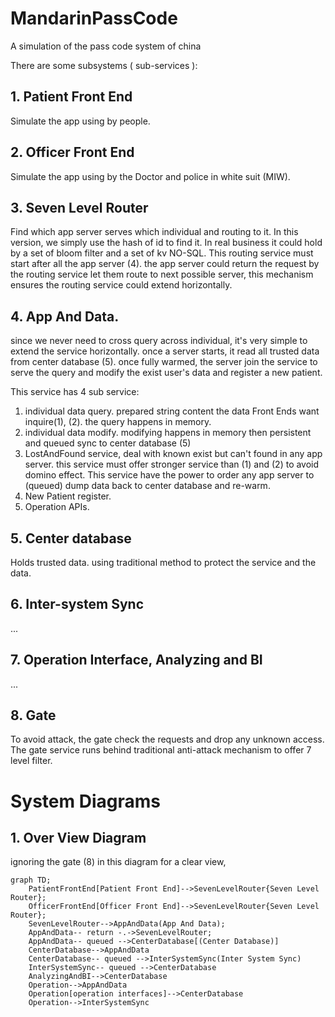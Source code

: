 # MandarinPassCode
A simulation of the pass code system of china

There are some subsystems ( sub-services ):

## 1. Patient Front End
Simulate the app using by people.
## 2. Officer Front End 
Simulate the app using by the Doctor and police in white suit (MIW).
## 3. Seven Level Router
Find which app server serves which individual and routing to it. In this version, we simply use the hash of id to find it. In real business it could hold by a set of bloom filter and a set of kv NO-SQL. This routing service must start after all the app server (4). the app server could return the request by the routing service let them route to next possible server, this mechanism ensures the routing service could extend horizontally.
## 4. App And Data. 
since we never need to cross query across individual, it's very simple to extend the service horizontally. once a server starts, it read all trusted data from center database (5). once fully warmed, the server join the service to serve the query and modify the exist user's data and register a new patient. 

This service has 4 sub service:
1. individual data query. prepared string content the data Front Ends want inquire(1), (2). the query happens in memory.
2. individual data modify. modifying happens in memory then persistent and queued sync to center database (5)  
3. LostAndFound service, deal with known exist but can't found in any app server. this service must offer stronger service than (1) and (2) to avoid domino effect. This service have the power to order any app server to (queued) dump data back to center database and re-warm.
4. New Patient register.
5. Operation APIs. 
        
## 5. Center database
Holds trusted data. using traditional method to protect the service and the data.
## 6. Inter-system Sync 
...
## 7. Operation Interface, Analyzing and BI
... 
## 8. Gate
   To avoid attack, the gate check the requests and drop any unknown access. The gate service runs behind traditional anti-attack mechanism to offer 7 level filter.

# System Diagrams
## 1. Over View Diagram
ignoring the gate (8) in this diagram for a clear view, 
```mermaid
graph TD;
    PatientFrontEnd[Patient Front End]-->SevenLevelRouter{Seven Level Router};
    OfficerFrontEnd[Officer Front End]-->SevenLevelRouter{Seven Level Router};
    SevenLevelRouter-->AppAndData(App And Data);
    AppAndData-- return -.->SevenLevelRouter;
    AppAndData-- queued -->CenterDatabase[(Center Database)]
    CenterDatabase-->AppAndData
    CenterDatabase-- queued -->InterSystemSync(Inter System Sync)
    InterSystemSync-- queued -->CenterDatabase
    AnalyzingAndBI-->CenterDatabase
    Operation-->AppAndData
    Operation[operation interfaces]-->CenterDatabase
    Operation-->InterSystemSync

```